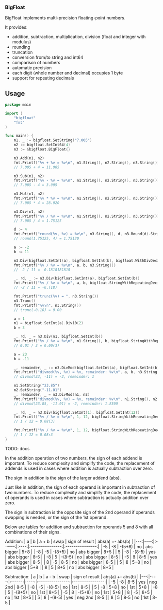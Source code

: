 ### BigFloat

BigFloat implements multi-precision floating-point numbers.

It provides:
- addition, subtraction, multiplication, division (float and integer with modulus)
- rounding
- truncation
- conversion from/to string and int64
- comparison of numbers
- automatic precision
- each digit (whole number and decimal) occupies 1 byte
- support for repeating decimals

## Usage

```go
package main

import (
	"bigfloat"
	"fmt"
)

func main() {
	n1, _ := bigfloat.SetString("7.005")
	n2 := bigfloat.SetInt64(4)
	n3 := &bigfloat.BigFloat{}

	n3.Add(n1, n2)
	fmt.Printf("%v + %v = %v\n", n1.String(), n2.String(), n3.String())
	// 7.005 + 4 = 11.005

	n3.Sub(n1, n2)
	fmt.Printf("%v - %v = %v\n", n1.String(), n2.String(), n3.String())
	// 7.005 - 4 = 3.005

	n3.Mul(n1, n2)
	fmt.Printf("%v * %v = %v\n", n1.String(), n2.String(), n3.String())
	// 7.005 * 4 = 28.020

	n3.Div(n1, n2)
	fmt.Printf("%v / %v = %v\n", n1.String(), n2.String(), n3.String())
	// 7.005 / 4 = 1.75125

	d := 4
	fmt.Printf("round(%v, %v) = %v\n", n3.String(), d, n3.Round(d).String())
	// round(1.75125, 4) = 1.75130

	a := -2
	b := 11

	n3.Div(bigfloat.SetInt(a), bigfloat.SetInt(b), bigfloat.WithDivDecimalPlaces(10))
	fmt.Printf("%v / %v = %v\n", a, b, n3.String())
	// -2 / 11 = -0.1818181818

	_, rd, _ := n3.Div(bigfloat.SetInt(a), bigfloat.SetInt(b))
	fmt.Printf("%v / %v = %v\n", a, b, bigfloat.StringWithRepeatingDecimals(n3, rd))
	// -2 / 11 = -0.(18)

	fmt.Printf("trunc(%v) = ", n3.String())
	n3.Trunc()
	fmt.Printf("%v\n", n3.String())
	// trunc(-0.18) = 0.00

	a = 1
	n1 = bigfloat.SetInt(a).Div10(2)
	b = 3

	_, rd, _ = n3.Div(n1, bigfloat.SetInt(b))
	fmt.Printf("%v / %v = %v\n", n1.String(), b, bigfloat.StringWithRepeatingDecimals(n3, rd))
	// 0.01 / 3 = 0.00(3)

	a = 23
	b = -11

	_, remainder, _ := n3.DivMod(bigfloat.SetInt(a), bigfloat.SetInt(b))
	fmt.Printf("divmod(%v, %v) = %v, remainder: %v\n", a, b, n3.String(), remainder.String())
	// divmod(23, -11) = -2, remainder: 1

	n1.SetString("23.85")
	n2.SetString("-11.01")
	_, remainder, _ = n3.DivMod(n1, n2)
	fmt.Printf("divmod(%v, %v) = %v, remainder: %v\n", n1.String(), n2.String(), n3.String(), remainder.String())
	// divmod(23.85, -11.01) = -2, remainder: 1.8300

	_, rd, _ = n3.Div(bigfloat.SetInt(1), bigfloat.SetInt(12))
	fmt.Printf("%v / %v = %v\n", 1, 12, bigfloat.StringWithRepeatingDecimals(n3, rd))
	// 1 / 12 = 0.08(3)

	fmt.Printf("%v / %v = %v\n", 1, 12, bigfloat.StringWithRepeatingDecimals(n3, rd, bigfloat.WithRepeatingOptions("r", "")))
	// 1 / 12 = 0.08r3
}

```

TODO: docs

In the addition operation of two numbers, the sign of each addend is important. To reduce complexity and simplify the code, the replacement of addends is used in cases where addition is actually subtraction over zero.

The sign in addition is the sign of the larger addend (abs).

Just like in addition, the sign of each operand is important in subtraction of two numbers. To reduce complexity and simplify the code, the replacement of operands is used in cases where subtraction is actually addition over zero.

The sign in subtraction is the opposite sign of the 2nd operand if operands swapping is needed, or the sign of the 1st operand.

Below are tables for addition and subtraction for operands 5 and 8 with all combinations of their signs.

Addition:
| a  |  b  |  a + b | swap |  sign of result  | abs(a) +- abs(b) |
|---:|----:|:------:|:----:|:----------------:|:----------------:|
| -5 |  -8 | -(5+8) |  no  |     abs bigger   |          5+8     |
| -8 |  -5 | -(8+5) |  no  |     abs bigger   |          8+5     |
|  5 |  -8 | -(8-5) |  yes |     abs bigger   |          8-5     |
| -8 |   5 | -(8-5) |  no  |     abs bigger   |          8-5     |
| -5 |   8 |   8-5  |  yes |     abs bigger   |          8-5     |
|  8 |  -5 |   8-5  |  no  |     abs bigger   |          8-5     |
|  5 |   8 |   5+8  |  no  |     abs bigger   |          5+8     |
|  8 |   5 |   8+5  |  no  |     abs bigger   |          8+5     |

Subtraction:
| a  |   b |  a - b | swap |  sign of result  | abs(a) +- abs(b) |
|---:|----:|:------:|:----:|:----------------:|:----------------:|
| -5 |  -8 |   8-5  |  yes |      neg 2nd     |       8-5        |
| -8 |  -5 | -(8-5) |  no  |        1st       |       8-5        |
|  5 |  -8 |   5+8  |  no  |        1st       |       5+8        |
| -8 |   5 | -(8+5) |  no  |        1st       |       8+5        |
| -5 |   8 | -(5+8) |  no  |        1st       |       5+8        |
|  8 |  -5 |   8+5  |  no  |        1st       |       8+5        |
|  5 |   8 | -(8-5) |  yes |      neg 2nd     |       8-5        |
|  8 |   5 |   8-5  |  no  |        1st       |       8-5        |


